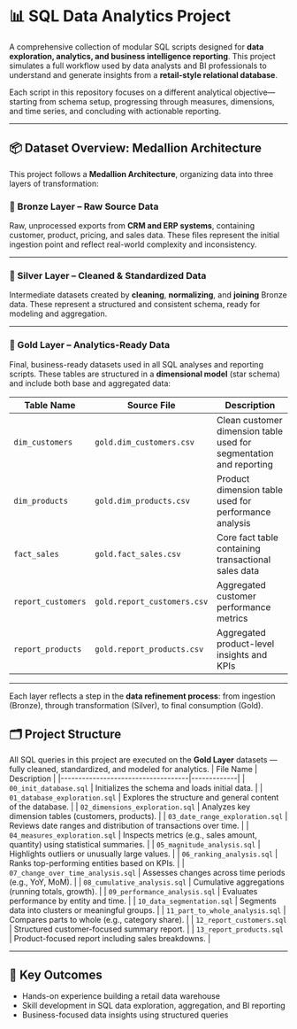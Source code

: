 # 📊 SQL Data Analytics Project

A comprehensive collection of modular SQL scripts designed for **data exploration, analytics, and business intelligence reporting**. This project simulates a full workflow used by data analysts and BI professionals to understand and generate insights from a **retail-style relational database**.

Each script in this repository focuses on a different analytical objective—starting from schema setup, progressing through measures, dimensions, and time series, and concluding with actionable reporting.

---
## 📦 Dataset Overview: Medallion Architecture

This project follows a **Medallion Architecture**, organizing data into three layers of transformation:

### 🥉 Bronze Layer – Raw Source Data

Raw, unprocessed exports from **CRM and ERP systems**, containing customer, product, pricing, and sales data. These files represent the initial ingestion point and reflect real-world complexity and inconsistency.

---

### 🥈 Silver Layer – Cleaned & Standardized Data

Intermediate datasets created by **cleaning**, **normalizing**, and **joining** Bronze data. These represent a structured and consistent schema, ready for modeling and aggregation.

---

### 🥇 Gold Layer – Analytics-Ready Data

Final, business-ready datasets used in all SQL analyses and reporting scripts. These tables are structured in a **dimensional model** (star schema) and include both base and aggregated data:

| Table Name                  | Source File              | Description |
|----------------------------|--------------------------|-------------|
| `dim_customers`            | `gold.dim_customers.csv` | Clean customer dimension table used for segmentation and reporting |
| `dim_products`             | `gold.dim_products.csv`  | Product dimension table used for performance analysis |
| `fact_sales`               | `gold.fact_sales.csv`    | Core fact table containing transactional sales data |
| `report_customers`         | `gold.report_customers.csv` | Aggregated customer performance metrics |
| `report_products`          | `gold.report_products.csv` | Aggregated product-level insights and KPIs |


---

Each layer reflects a step in the **data refinement process**: from ingestion (Bronze), through transformation (Silver), to final consumption (Gold).


## 🗂️ Project Structure
All SQL queries in this project are executed on the **Gold Layer** datasets — fully cleaned, standardized, and modeled for analytics.
| File Name                           | Description |
|------------------------------------|-------------|
| `00_init_database.sql`             | Initializes the schema and loads initial data. |
| `01_database_exploration.sql`      | Explores the structure and general content of the database. |
| `02_dimensions_exploration.sql`    | Analyzes key dimension tables (customers, products). |
| `03_date_range_exploration.sql`    | Reviews date ranges and distribution of transactions over time. |
| `04_measures_exploration.sql`      | Inspects metrics (e.g., sales amount, quantity) using statistical summaries. |
| `05_magnitude_analysis.sql`        | Highlights outliers or unusually large values. |
| `06_ranking_analysis.sql`          | Ranks top-performing entities based on KPIs. |
| `07_change_over_time_analysis.sql` | Assesses changes across time periods (e.g., YoY, MoM). |
| `08_cumulative_analysis.sql`       | Cumulative aggregations (running totals, growth). |
| `09_performance_analysis.sql`      | Evaluates performance by entity and time. |
| `10_data_segmentation.sql`         | Segments data into clusters or meaningful groups. |
| `11_part_to_whole_analysis.sql`    | Compares parts to whole (e.g., category share). |
| `12_report_customers.sql`          | Structured customer-focused summary report. |
| `13_report_products.sql`           | Product-focused report including sales breakdowns. |

---

## 🚀 Key Outcomes

- Hands-on experience building a retail data warehouse
- Skill development in SQL data exploration, aggregation, and BI reporting
- Business-focused data insights using structured queries

